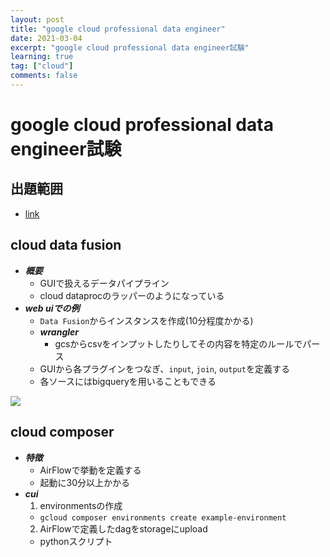 ```yaml
---
layout: post
title: "google cloud professional data engineer"
date: 2021-03-04
excerpt: "google cloud professional data engineer試験"
learning: true
tag: ["cloud"]
comments: false
---
```


# google cloud professional data engineer試験

## 出題範囲
 - [link](https://cloud.google.com/certification/guides/data-engineer)

## cloud data fusion
 - ***概要***
   - GUIで扱えるデータパイプライン
   - cloud dataprocのラッパーのようになっている
 - ***web uiでの例***
   - `Data Fusion`からインスタンスを作成(10分程度かかる)
   - ***wrangler*** 
     - gcsからcsvをインプットしたりしてその内容を特定のルールでパース
   - GUIから各プラグインをつなぎ、`input`, `join`, `output`を定義する
   - 各ソースにはbigqueryを用いることもできる
<img src="https://res.cloudinary.com/practicaldev/image/fetch/s--6xZH0ZBx--/c_limit%2Cf_auto%2Cfl_progressive%2Cq_auto%2Cw_880/https://thepracticaldev.s3.amazonaws.com/i/suo2glzw21i4fca5y5di.png">

## cloud composer
 - ***特徴***
   - AirFlowで挙動を定義する
   - 起動に30分以上かかる
 - ***cui***
   1. environmentsの作成
     - `gcloud composer environments create example-environment`
   2. AirFlowで定義したdagをstorageにupload
     - pythonスクリプト

